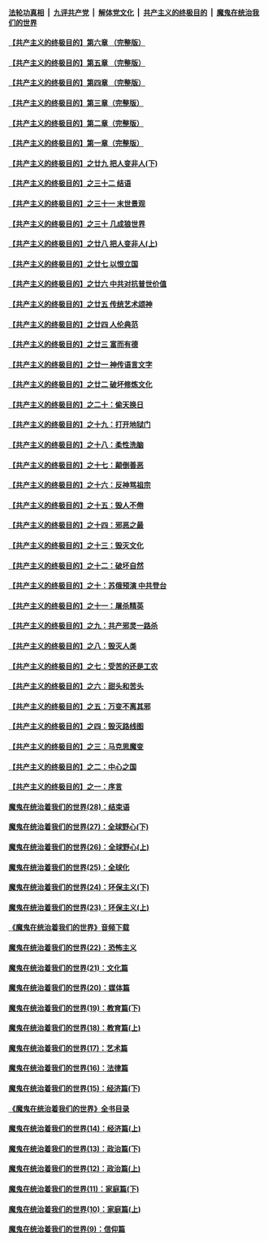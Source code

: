 ####  [法轮功真相](../../../../basic/blob/master/README.md?t=05281531) &nbsp;|&nbsp; [九评共产党](../../../../9ping.md/blob/master/README.md?t=05281531) &nbsp;|&nbsp; [解体党文化](../../../../jtdwh.md/blob/master/README.md?t=05281531)  &nbsp;|&nbsp; [共产主义的终极目的](../../../../gczydzjmd.md/blob/master/README.md?t=05281531) &nbsp;|&nbsp; [魔鬼在统治我们的世界](../../../../mgztzwmdsj.md/blob/master/README.md?t=05281531) 

#### [【共产主义的终极目的】第六章 （完整版）](../pages/nsc422/n11428913.md?t=05281531) 

#### [【共产主义的终极目的】第五章 （完整版）](../pages/nsc422/n11428912.md?t=05281531) 

#### [【共产主义的终极目的】第四章 （完整版）](../pages/nsc422/n11428907.md?t=05281531) 

#### [【共产主义的终极目的】第三章（完整版）](../pages/nsc422/n11428848.md?t=05281531) 

#### [【共产主义的终极目的】第二章（完整版）](../pages/nsc422/n11428831.md?t=05281531) 

#### [【共产主义的终极目的】第一章（完整版）](../pages/nsc422/n11417651.md?t=05281531) 

#### [【共产主义的终极目的】之廿九 把人变非人(下)](../pages/nsc422/n11344140.md?t=05281531) 

#### [【共产主义的终极目的】之三十二 结语](../pages/nsc422/n11360535.md?t=05281531) 

#### [【共产主义的终极目的】之三十一 末世景观](../pages/nsc422/n11351129.md?t=05281531) 

#### [【共产主义的终极目的】之三十 几成狼世界](../pages/nsc422/n11348280.md?t=05281531) 

#### [【共产主义的终极目的】之廿八 把人变非人(上)](../pages/nsc422/n11340492.md?t=05281531) 

#### [【共产主义的终极目的】之廿七 以恨立国](../pages/nsc422/n11336944.md?t=05281531) 

#### [【共产主义的终极目的】之廿六 中共对抗普世价值](../pages/nsc422/n11324785.md?t=05281531) 

#### [【共产主义的终极目的】之廿五 传统艺术颂神](../pages/nsc422/n11296396.md?t=05281531) 

#### [【共产主义的终极目的】之廿四 人伦典范](../pages/nsc422/n11296397.md?t=05281531) 

#### [【共产主义的终极目的】之廿三 富而有德](../pages/nsc422/n11283598.md?t=05281531) 

#### [【共产主义的终极目的】之廿一 神传语言文字](../pages/nsc422/n11263265.md?t=05281531) 

#### [【共产主义的终极目的】之廿二 破坏修炼文化](../pages/nsc422/n11245728.md?t=05281531) 

#### [【共产主义的终极目的】之二十：偷天换日](../pages/nsc422/n11238846.md?t=05281531) 

#### [【共产主义的终极目的】之十九：打开地狱门](../pages/nsc422/n11206376.md?t=05281531) 

#### [【共产主义的终极目的】之十八：柔性洗脑](../pages/nsc422/n11199994.md?t=05281531) 

#### [【共产主义的终极目的】之十七：颠倒善恶](../pages/nsc422/n11179782.md?t=05281531) 

#### [【共产主义的终极目的】之十六：反神骂祖宗](../pages/nsc422/n11166798.md?t=05281531) 

#### [【共产主义的终极目的】之十五：毁人不倦](../pages/nsc422/n11166792.md?t=05281531) 

#### [【共产主义的终极目的】之十四：邪恶之最](../pages/nsc422/n11150249.md?t=05281531) 

#### [【共产主义的终极目的】之十三：毁灭文化](../pages/nsc422/n11135227.md?t=05281531) 

#### [【共产主义的终极目的】之十二：破坏自然](../pages/nsc422/n11135214.md?t=05281531) 

#### [【共产主义的终极目的】之十：苏俄预演 中共登台](../pages/nsc422/n11118424.md?t=05281531) 

#### [【共产主义的终极目的】之十一：屠杀精英](../pages/nsc422/n11118442.md?t=05281531) 

#### [【共产主义的终极目的】之九：共产邪灵一路杀](../pages/nsc422/n11114139.md?t=05281531) 

#### [【共产主义的终极目的】之八：毁灭人类](../pages/nsc422/n11108503.md?t=05281531) 

#### [【共产主义的终极目的】之七：受苦的还是工农](../pages/nsc422/n11101809.md?t=05281531) 

#### [【共产主义的终极目的】之六：甜头和苦头](../pages/nsc422/n11096971.md?t=05281531) 

#### [【共产主义的终极目的】之五：万变不离其邪](../pages/nsc422/n11091285.md?t=05281531) 

#### [【共产主义的终极目的】之四：毁灭路线图](../pages/nsc422/n11086284.md?t=05281531) 

#### [【共产主义的终极目的】之三：马克思魔变](../pages/nsc422/n11061941.md?t=05281531) 

#### [【共产主义的终极目的】之二：中心之国](../pages/nsc422/n11047728.md?t=05281531) 

#### [【共产主义的终极目的】之一：序言](../pages/nsc422/n11086077.md?t=05281531) 

#### [魔鬼在统治着我们的世界(28)：结束语](../pages/nsc422/n10936246.md?t=05281531) 

#### [魔鬼在统治着我们的世界(27)：全球野心(下)](../pages/nsc422/n10928319.md?t=05281531) 

#### [魔鬼在统治着我们的世界(26)：全球野心(上)](../pages/nsc422/n10900318.md?t=05281531) 

#### [魔鬼在统治着我们的世界(25)：全球化](../pages/nsc422/n10788205.md?t=05281531) 

#### [魔鬼在统治着我们的世界(24)：环保主义(下)](../pages/nsc422/n10695307.md?t=05281531) 

#### [魔鬼在统治着我们的世界(23)：环保主义(上)](../pages/nsc422/n10688613.md?t=05281531) 

#### [《魔鬼在统治着我们的世界》音频下载](../pages/nsc422/n10635553.md?t=05281531) 

#### [魔鬼在统治着我们的世界(22)：恐怖主义](../pages/nsc422/n10614727.md?t=05281531) 

#### [魔鬼在统治着我们的世界(21)：文化篇](../pages/nsc422/n10597706.md?t=05281531) 

#### [魔鬼在统治着我们的世界(20)：媒体篇](../pages/nsc422/n10586579.md?t=05281531) 

#### [魔鬼在统治着我们的世界(19)：教育篇(下)](../pages/nsc422/n10564808.md?t=05281531) 

#### [魔鬼在统治着我们的世界(18)：教育篇(上)](../pages/nsc422/n10526970.md?t=05281531) 

#### [魔鬼在统治着我们的世界(17)：艺术篇](../pages/nsc422/n10499093.md?t=05281531) 

#### [魔鬼在统治着我们的世界(16)：法律篇](../pages/nsc422/n10485969.md?t=05281531) 

#### [魔鬼在统治着我们的世界(15)：经济篇(下)](../pages/nsc422/n10469975.md?t=05281531) 

#### [《魔鬼在统治着我们的世界》全书目录](../pages/nsc422/n10464261.md?t=05281531) 

#### [魔鬼在统治着我们的世界(14)：经济篇(上)](../pages/nsc422/n10457370.md?t=05281531) 

#### [魔鬼在统治着我们的世界(13)：政治篇(下)](../pages/nsc422/n10448270.md?t=05281531) 

#### [魔鬼在统治着我们的世界(12)：政治篇(上)](../pages/nsc422/n10444576.md?t=05281531) 

#### [魔鬼在统治着我们的世界(11)：家庭篇(下)](../pages/nsc422/n10440961.md?t=05281531) 

#### [魔鬼在统治着我们的世界(10)：家庭篇(上)](../pages/nsc422/n10435448.md?t=05281531) 

#### [魔鬼在统治着我们的世界(9)：信仰篇](../pages/nsc422/n10432159.md?t=05281531) 

